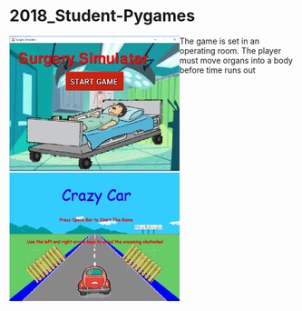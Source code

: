 # 2018_Student-Pygames

<img src ="https://github.com/saramargolin/2018-Student-Pygames/blob/master/Capture1.PNG" width = 300 align = "left">
<p> The game is set in an operating room.  The player must move organs into a body before time runs out</p>
<img src = "https://github.com/saramargolin/2018-Student-Pygames/blob/master/Capture2.PNG" width = 300  >






